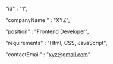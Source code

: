 "id" : "1",

"companyName " : "XYZ",

"position" : "Frontend Developer",

"requirements" : "Html, CSS, JavaScript",

"contactEmail" : "xyz@gmail.com"
